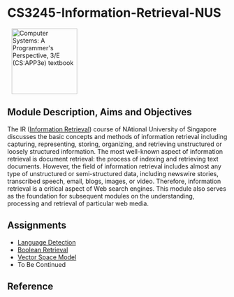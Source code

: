 # CS3245-Information-Retrieval-NUS

[<img src="https://www.comp.nus.edu.sg/~kanmy/img/soc.jpg" align=center hspace=10 width=150 alt = "Computer Systems: A Programmer's Perspective, 3/E (CS:APP3e) textbook">](https://www.cs.cmu.edu/~213/)

## Module Description, Aims and Objectives
The IR ([Information Retrieval](https://www.comp.nus.edu.sg/~cs3245/)) course of NAtional University of Singapore discusses the basic concepts and methods of information retrieval including capturing, representing, storing, organizing, and retrieving unstructured or loosely structured information. The most well-known aspect of information retrieval is document retrieval: the process of indexing and retrieving text documents. However, the field of information retrieval includes almost any type of unstructured or semi-structured data, including newswire stories, transcribed speech, email, blogs, images, or video. Therefore, information retrieval is a critical aspect of Web search engines. This module also serves as the foundation for subsequent modules on the understanding, processing and retrieval of particular web media.

## Assignments

- [Language Detection](https://www.comp.nus.edu.sg/~cs3245/hw1-lang.html)
- [Boolean Retrieval](https://www.comp.nus.edu.sg/~cs3245/hw2-bool.html)
- [Vector Space Model](https://www.comp.nus.edu.sg/~cs3245/hw3-vsm.html)
- To Be Continued

## Reference